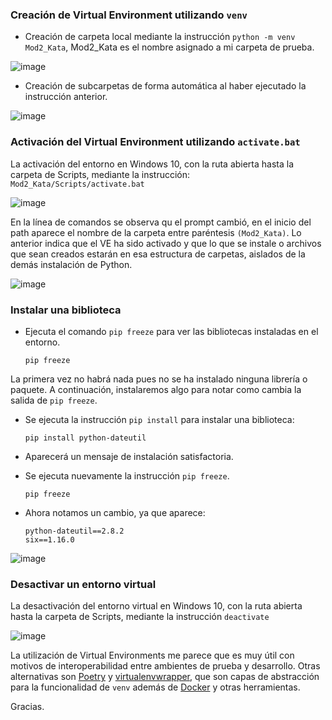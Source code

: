 ### Creación de Virtual Environment utilizando ``venv``

* Creación de carpeta local mediante la instrucción ``python -m venv Mod2_Kata``, Mod2_Kata es el nombre asignado a mi carpeta de prueba.

![image](https://github.com/EmmanuelMontes/LaunchX_Katas/blob/main/images/Imagen1.PNG)

* Creación de subcarpetas de forma automática al haber ejecutado la instrucción anterior. 

![image](https://github.com/EmmanuelMontes/LaunchX_Katas/blob/main/images/Imagen2.PNG)


### Activación del Virtual Environment utilizando ``activate.bat``

La activación del entorno en Windows 10, con la ruta abierta hasta la carpeta de Scripts, mediante la instrucción: ``Mod2_Kata/Scripts/activate.bat``

![image](https://github.com/EmmanuelMontes/LaunchX_Katas/blob/main/images/Imagen3.PNG)

En la línea de comandos se observa qu el prompt cambió, en el inicio del path aparece el nombre de la carpeta entre paréntesis ``(Mod2_Kata)``. 
Lo anterior indica que el VE ha sido activado y que lo que se instale o archivos que sean creados estarán en esa estructura de carpetas, 
aislados de la demás instalación de Python.

![image](https://github.com/EmmanuelMontes/LaunchX_Katas/blob/main/images/Imagen4.PNG)

### Instalar una biblioteca

* Ejecuta el comando ``pip freeze`` para ver las bibliotecas instaladas en el entorno.

    ```
    pip freeze
    ```

La primera vez no habrá nada pues no se ha instalado ninguna librería o paquete.
A continuación, instalaremos algo para notar como cambia la salida de ``pip freeze``.

* Se ejecuta la instrucción ``pip install`` para instalar una biblioteca:
   ```
   pip install python-dateutil
   ```
* Aparecerá un mensaje de instalación satisfactoria.

* Se ejecuta nuevamente la instrucción ```pip freeze```.
    ```
    pip freeze
    ```
* Ahora notamos un cambio, ya que aparece:
    ```
    python-dateutil==2.8.2
    six==1.16.0
    ```
![image](https://github.com/EmmanuelMontes/LaunchX_Katas/blob/main/images/Imagen5.PNG)

### Desactivar un entorno virtual

La desactivación del entorno virtual en Windows 10, con la ruta abierta hasta la carpeta de Scripts, mediante la instrucción ``deactivate``

![image](https://github.com/EmmanuelMontes/LaunchX_Katas/blob/main/images/Imagen6.PNG)

La utilización de Virtual Environments me parece que es muy útil con motivos de interoperabilidad entre ambientes de prueba y desarrollo.
Otras alternativas son [Poetry](https://python-poetry.org/) y [virtualenvwrapper](https://virtualenvwrapper.readthedocs.io/en/latest/), 
que son capas de abstracción para la funcionalidad de ```venv``` además de [Docker](https://www.docker.com/) y otras herramientas.

Gracias.
